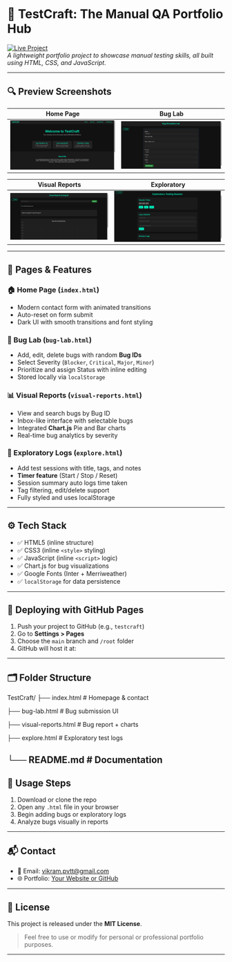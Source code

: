 # 🧪 TestCraft: The Manual QA Portfolio Hub

[![Live Project](https://img.shields.io/badge/View-Live-blueviolet?style=for-the-badge&logo=github)](https://vikram3310.github.io/TestCraft)  
_A lightweight portfolio project to showcase manual testing skills, all built using HTML, CSS, and JavaScript._

---

## 🔍 Preview Screenshots

| Home Page | Bug Lab |
|-----------|---------|
| ![Home](/assets/media/Home.png) | ![BugLab](/assets/media/BugLab.png) |

| Visual Reports | Exploratory |
|----------------|-------------|
| ![Reports](/assets/media/BugReport.png) | ![Explore](/assets/media/Exploratory.png) |

---

## 📌 Pages & Features

### 🏠 Home Page (`index.html`)
- Modern contact form with animated transitions
- Auto-reset on form submit
- Dark UI with smooth transitions and font styling

### 🐞 Bug Lab (`bug-lab.html`)
- Add, edit, delete bugs with random **Bug IDs**
- Select Severity (`Blocker`, `Critical`, `Major`, `Minor`)
- Prioritize and assign Status with inline editing
- Stored locally via `localStorage`

### 📊 Visual Reports (`visual-reports.html`)
- View and search bugs by Bug ID
- Inbox-like interface with selectable bugs
- Integrated **Chart.js** Pie and Bar charts
- Real-time bug analytics by severity

### 🧪 Exploratory Logs (`explore.html`)
- Add test sessions with title, tags, and notes
- **Timer feature** (Start / Stop / Reset)
- Session summary auto logs time taken
- Tag filtering, edit/delete support
- Fully styled and uses localStorage

---

## ⚙️ Tech Stack

- ✅ HTML5 (inline structure)
- ✅ CSS3 (inline `<style>` styling)
- ✅ JavaScript (inline `<script>` logic)
- ✅ Chart.js for bug visualizations
- ✅ Google Fonts (Inter + Merriweather)
- ✅ `localStorage` for data persistence

---

## 🚀 Deploying with GitHub Pages

1. Push your project to GitHub (e.g., `testcraft`)
2. Go to **Settings > Pages**
3. Choose the `main` branch and `/root` folder
4. GitHub will host it at:



---

## 🗂 Folder Structure

TestCraft/
├── index.html # Homepage & contact

├── bug-lab.html # Bug submission UI

├── visual-reports.html # Bug report + charts

├── explore.html # Exploratory test logs

└── README.md # Documentation
---

## 🧪 Usage Steps

1. Download or clone the repo
2. Open any `.html` file in your browser
3. Begin adding bugs or exploratory logs
4. Analyze bugs visually in reports

---

## 📬 Contact

- 📧 Email: vikram.pvtt@gmail.com
- 🌐 Portfolio: [Your Website or GitHub](https://vikram3310.netlify.app/)

---

## 📃 License

This project is released under the **MIT License**.

> Feel free to use or modify for personal or professional portfolio purposes.

---

